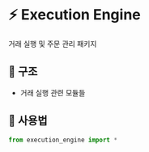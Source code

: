 # ⚡ Execution Engine

거래 실행 및 주문 관리 패키지

## 📁 구조
- 거래 실행 관련 모듈들

## 🚀 사용법
```python
from execution_engine import *
``` 